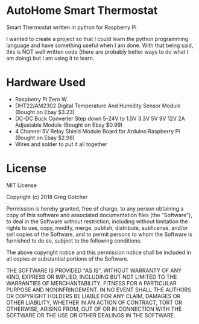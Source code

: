 # AutoHome Smart Thermostat
Smart Thermostat written in python for Raspberry Pi

I wanted to create a project so that I could learn the python programming language and have something useful when I am done.  With that being said, this is NOT well written code (there are probably better ways to do what I am doing) but I am using it to learn.

# Hardware Used
* Raspberry Pi Zero W
* DHT22/AM2302 Digital Temperature And Humidity Sensor Module (Bought on Ebay $3.23)
* DC-DC Buck Converter Step down 5-24V to 1.5V 3.3V 5V 9V 12V 2A Adjustable Module (Bought on Ebay $0.99)
* 4 Channel 5V Relay Shield Module Board for Arduino Raspberry Pi (Bought on Ebay $2.98)
* Wires and solder to put it all together

# License
MIT License

Copyright (c) 2018 Greg Gotcher

Permission is hereby granted, free of charge, to any person obtaining a copy
of this software and associated documentation files (the "Software"), to deal
in the Software without restriction, including without limitation the rights
to use, copy, modify, merge, publish, distribute, sublicense, and/or sell
copies of the Software, and to permit persons to whom the Software is
furnished to do so, subject to the following conditions:

The above copyright notice and this permission notice shall be included in all
copies or substantial portions of the Software.

THE SOFTWARE IS PROVIDED "AS IS", WITHOUT WARRANTY OF ANY KIND, EXPRESS OR
IMPLIED, INCLUDING BUT NOT LIMITED TO THE WARRANTIES OF MERCHANTABILITY,
FITNESS FOR A PARTICULAR PURPOSE AND NONINFRINGEMENT. IN NO EVENT SHALL THE
AUTHORS OR COPYRIGHT HOLDERS BE LIABLE FOR ANY CLAIM, DAMAGES OR OTHER
LIABILITY, WHETHER IN AN ACTION OF CONTRACT, TORT OR OTHERWISE, ARISING FROM,
OUT OF OR IN CONNECTION WITH THE SOFTWARE OR THE USE OR OTHER DEALINGS IN THE
SOFTWARE.